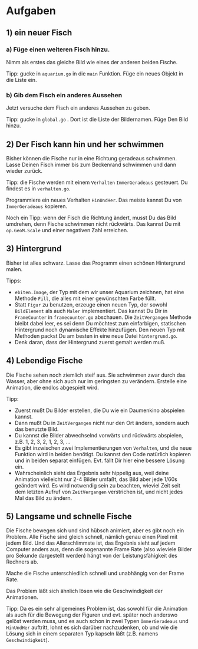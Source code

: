 # Aufgaben

## 1) ein neuer Fisch

### a) Füge einen weiteren Fisch hinzu.

Nimm als erstes das gleiche Bild wie eines der anderen beiden Fische.

Tipp: gucke in `aquarium.go` in die `main` Funktion.
Füge ein neues Objekt in die Liste ein.

### b) Gib dem Fisch ein anderes Aussehen

Jetzt versuche dem Fisch ein anderes Aussehen zu geben.

Tipp: gucke in `global.go` . Dort ist die Liste der Bildernamen. Füge
Den Bild hinzu.

## 2) Der Fisch kann hin und her schwimmen

Bisher können die Fische nur in eine Richtung geradeaus schwimmen.
Lasse Deinen Fisch immer bis zum Beckenrand schwimmen und dann wieder zurück.

Tipp: die Fische werden mit einem `Verhalten` `ImmerGeradeaus` gesteuert.
Du findest es in `verhalten.go`.

Programmiere ein neues Verhalten `HinUndHer`. Das meiste kannst Du
von `ImmerGeradeaus` kopieren.

Noch ein Tipp: wenn der Fisch die Richtung ändert, musst Du das Bild umdrehen,
denn Fische schwimmen nicht rückwärts.
Das kannst Du mit `op.GeoM.Scale` und einer negativen Zahl erreichen.

## 3) Hintergrund

Bisher ist alles schwarz. Lasse das Programm einen schönen Hintergrund malen.

Tipps:
- `ebiten.Image`, der Typ mit dem wir unser Aquarium zeichnen, hat eine
Methode `Fill`, die alles mit einer gewünschten Farbe füllt.
-  Statt `Figur` zu benutzen, erzeuge einen neuen Typ, der sowohl 
   `BildElement` als auch `Maler` implementiert. Das kannst Du Dir in
   `FrameCounter` in `framecounter.go` abschauen.
   Die `ZeitVergangen` Methode bleibt dabei leer, es sei denn Du möchtest
   zum einfarbigen, statischen Hintergrund noch dynamische Effekte hinzufügen.
   Den neuen Typ mit Methoden packst Du am besten in eine neue Datei 
   `hintergrund.go`.
- Denk daran, dass der Hintergrund zuerst gemalt werden muß. 

## 4) Lebendige Fische

Die Fische sehen noch ziemlich steif aus. Sie schwimmen zwar durch das Wasser,
aber ohne sich auch nur im geringsten zu verändern. Erstelle eine Animation, die
endlos abgespielt wird.

Tipp:
- Zuerst mußt Du Bilder erstellen, die Du wie ein Daumenkino abspielen kannst.
- Dann mußt Du in `ZeitVergangen` nicht nur den Ort ändern, sondern auch das
  benutzte Bild.  
- Du kannst die Bilder abwechselnd vorwärts und rückwärts abspielen, z.B.
  1, 2, 3, 2, 1, 2, 3, ...
- Es gibt inzwischen zwei Implementierungen von `Verhalten`, und die neue
  Funktion wird in beiden benötigt. Du kannst den Code natürlich kopieren und
  in beiden separat einfügen. Evt. fällt Dir hier eine bessere Lösung ein.
- Wahrscheinlich sieht das Ergebnis sehr hippelig aus, weil deine Animation
  vielleicht nur 2-4 Bilder umfaßt, das Bild aber jede 1/60s geändert wird.
  Es wird notwendig sein zu beachten, wieviel Zeit seit dem letzten Aufruf von
  `ZeitVergangen` verstrichen ist, und nicht jedes Mal das Bild zu ändern.
  
## 5) Langsame und schnelle Fische

Die Fische bewegen sich und sind hübsch animiert, aber es gibt noch ein Problem.
Alle Fische sind gleich schnell, nämlich genau einen Pixel mit jedem Bild. Und
das Allerschlimmste ist, das Ergebnis sieht auf jedem Computer anders aus, denn
die sogenannte Frame Rate (also wieviele Bilder pro Sekunde dargestellt werden)
hängt von der Leistungsfähigkeit des Rechners ab.

Mache die Fische unterschiedlich schnell und unabhängig von der Frame Rate.

Das Problem läßt sich ähnlich lösen wie die Geschwindigkeit der Animationen.

Tipp:
Da es ein sehr allgemeines Problem ist, das sowohl für die Animation als auch
für die Bewegung der Figuren und evt. später noch anderswo gelöst werden muss,
und es auch schon in zwei Typen `ImmerGeradeaus` und `HinUndHer` auftritt,
lohnt es sich darüber nachzudenken, ob und wie die Lösung sich in einem
separaten Typ kapseln läßt (z.B. namens `Geschwindigkeit`).

